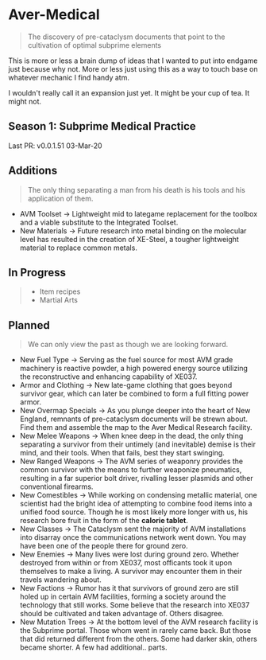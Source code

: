 # Aver-Medical
> The discovery of pre-cataclysm documents that point to
> the cultivation of optimal subprime elements

This is more or less a brain dump of ideas that I wanted to put into endgame just because why not. More or less just using this as a way to touch base on whatever mechanic I find handy atm.

I wouldn't really call it an expansion just yet. It might be your cup of tea. It might not.

## Season 1: Subprime Medical Practice

Last PR: v0.0.1.51   03-Mar-20



## Additions
> The only thing separating a man from his death is his tools and his application of them.

 * AVM Toolset -> Lightweight mid to lategame replacement for the toolbox and a viable substitute to the Integrated Toolset.
 * New Materials -> Future research into metal binding on the molecular level has resulted in the creation of XE-Steel, a tougher lightweight material to replace common metals.

## In Progress
> * Item recipes
> * Martial Arts

## Planned
> We can only view the past as though we are looking forward.
  * New Fuel Type -> Serving as the fuel source for most AVM grade machinery is reactive powder, a high powered energy source utilizing the reconstructive and enhancing capability of XE037.
  * Armor and Clothing -> New late-game clothing that goes beyond survivor gear, which can later be combined to form a full fitting power armor.
  * New Overmap Specials -> As you plunge deeper into the heart of New England, remnants of pre-cataclysm documents will be strewn about. Find them and assemble the map to the Aver Medical Research facility.
  * New Melee Weapons -> When knee deep in the dead, the only thing separating a survivor from their untimely (and inevitable) demise is their mind, and their tools. When that fails, best they start swinging.
  * New Ranged Weapons -> The AVM series of weaponry provides the common survivor with the means to further weaponize pneumatics, resulting in a far superior bolt driver, rivalling lesser plasmids and other conventional firearms.
  * New Comestibles -> While working on condensing metallic material, one scientist had the bright idea of attempting to combine food items into a unified food source. Though he is most likely more longer with us, his research bore fruit in the form of the **calorie tablet**.
  * New Classes -> The Cataclysm sent the majority of AVM installations into disarray once the communications network went down. You may have been one of the people there for ground zero.
  * New Enemies -> Many lives were lost during ground zero. Whether destroyed from within or from XE037, most officants took it upon themselves to make a living. A survivor may encounter them in their travels wandering about.
  * New Factions -> Rumor has it that survivors of ground zero are still holed up in certain AVM facilities, forming a society around the technology that still works. Some believe that the research into XE037 should be cultivated and taken advantage of. Others disagree.
  * New Mutation Trees -> At the bottom level of the AVM research facility is the Subprime portal. Those whom went in rarely came back. But those that did returned different from the others. Some had darker skin, others became shorter. A few had additional.. parts.
